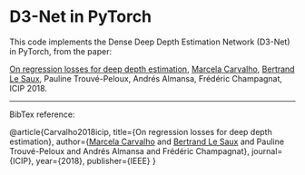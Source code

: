 # D3-Net in PyTorch

This code implements the Dense Deep Depth Estimation Network (D3-Net) in PyTorch, from the paper:

[On regression losses for deep depth estimation](http://mcarvalho.ml/material/docs/2018/regression_losses_icip_2018.pdf), [Marcela Carvalho](http://mcarvalho.ml/), [Bertrand Le Saux](https://blesaux.github.io/), Pauline Trouvé-Peloux, Andrés Almansa, Frédéric Champagnat, ICIP 2018.


---
BibTex reference:

@article{Carvalho2018icip,
  title={On regression losses for deep depth estimation},
  author={[Marcela Carvalho](http://mcarvalho.ml/) and [Bertrand Le Saux](https://blesaux.github.io/) and Pauline Trouvé-Peloux and Andrés Almansa and Frédéric Champagnat},
  journal={ICIP},
  year={2018},
  publisher={IEEE}
}
